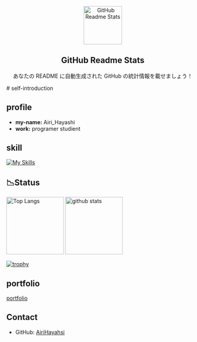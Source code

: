 <p align="center">
 <img width="100px" src="https://res.cloudinary.com/anuraghazra/image/upload/v1594908242/logo_ccswme.svg" align="center" alt="GitHub Readme Stats" />
 <h2 align="center">GitHub Readme Stats</h2>
 <p align="center">あなたの README に自動生成された GitHub の統計情報を載せましょう！</p>
</p>
# self-introduction

## profile

- **my-name:** Airi_Hayashi
- **work:** programer studient


## skill
[![My Skills](https://skillicons.dev/icons?i=html,css,javascript,python,md&theme=dark)](https://skillicons.dev)

## 📉Status
<p align="left"> 
  <img alt="Top Langs" height="150px" src="https://github-readme-stats.vercel.app/api/top-langs/?username=AiriHayashi&layout=compact&show_icons=true&theme=dark" />
  <img alt="github stats" height="150px" src="https://github-readme-stats.vercel.app/api?username=AiriHayashi&theme=dark&show_icons=ture" />
</p>

[![trophy](https://github-profile-trophy.vercel.app/?username=AiriHayashi&theme=onedark)](https://github.com/ryo-ma/github-profile-trophy)



## portfolio

[portfolio](リンク)

## Contact

- GitHub: [AiriHayahsi](@AiriHayashi)

